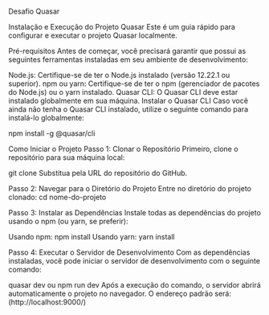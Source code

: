 #

Desafio Quasar

Instalação e Execução do Projeto Quasar
Este é um guia rápido para configurar e executar o projeto Quasar localmente.

Pré-requisitos
Antes de começar, você precisará garantir que possui as seguintes ferramentas instaladas em seu ambiente de desenvolvimento:

Node.js: Certifique-se de ter o Node.js instalado (versão 12.22.1 ou superior).
npm ou yarn: Certifique-se de ter o npm (gerenciador de pacotes do Node.js) ou o yarn instalado.
Quasar CLI: O Quasar CLI deve estar instalado globalmente em sua máquina.
Instalar o Quasar CLI
Caso você ainda não tenha o Quasar CLI instalado, utilize o seguinte comando para instalá-lo globalmente:

npm install -g @quasar/cli

Como Iniciar o Projeto
Passo 1: Clonar o Repositório
Primeiro, clone o repositório para sua máquina local:

git clone <url-do-repositorio>
Substitua <url-do-repositorio> pela URL do repositório do GitHub.

Passo 2: Navegar para o Diretório do Projeto
Entre no diretório do projeto clonado:
cd nome-do-projeto

Passo 3: Instalar as Dependências
Instale todas as dependências do projeto usando o npm (ou yarn, se preferir):

Usando npm:
npm install
Usando yarn:
yarn install

Passo 4: Executar o Servidor de Desenvolvimento
Com as dependências instaladas, você pode iniciar o servidor de desenvolvimento com o seguinte comando:

quasar dev
ou
npm run dev
Após a execução do comando, o servidor abrirá automaticamente o projeto no navegador. O endereço padrão será:
(http://localhost:9000/)
